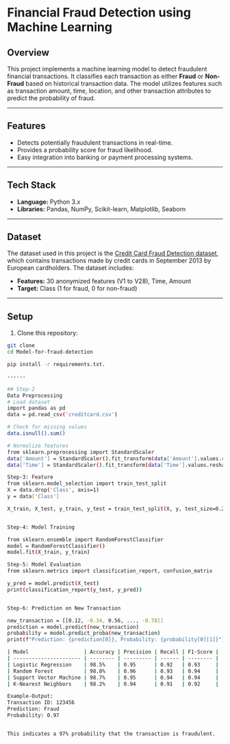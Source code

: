 # Financial Fraud Detection using Machine Learning

## Overview

This project implements a machine learning model to detect fraudulent financial transactions. It classifies each transaction as either **Fraud** or **Non-Fraud** based on historical transaction data. The model utilizes features such as transaction amount, time, location, and other transaction attributes to predict the probability of fraud.

---

## Features

- Detects potentially fraudulent transactions in real-time.
- Provides a probability score for fraud likelihood.
- Easy integration into banking or payment processing systems.

---

## Tech Stack

- **Language:** Python 3.x  
- **Libraries:** Pandas, NumPy, Scikit-learn, Matplotlib, Seaborn  

---

## Dataset

The dataset used in this project is the [Credit Card Fraud Detection dataset](https://www.kaggle.com/mlg-ulb/creditcardfraud), which contains transactions made by credit cards in September 2013 by European cardholders. The dataset includes:

- **Features:** 30 anonymized features (V1 to V28), Time, Amount  
- **Target:** Class (1 for fraud, 0 for non-fraud)  

---

## Setup

1. Clone this repository:

```bash
git clone 
cd Model-for-fraud-detection

pip install -r requirements.txt.

------

## Step-2
Data Preprocessing
# Load dataset
import pandas as pd
data = pd.read_csv('creditcard.csv')

# Check for missing values
data.isnull().sum()

# Normalize features
from sklearn.preprocessing import StandardScaler
data['Amount'] = StandardScaler().fit_transform(data['Amount'].values.reshape(-1,1))
data['Time'] = StandardScaler().fit_transform(data['Time'].values.reshape(-1,1))

Step-3: Feature
from sklearn.model_selection import train_test_split
X = data.drop('Class', axis=1)
y = data['Class']

X_train, X_test, y_train, y_test = train_test_split(X, y, test_size=0.2, random_state=42)


Step-4: Model Training

from sklearn.ensemble import RandomForestClassifier
model = RandomForestClassifier()
model.fit(X_train, y_train)

Step-5: Model Evaluation
from sklearn.metrics import classification_report, confusion_matrix

y_pred = model.predict(X_test)
print(classification_report(y_test, y_pred))


Step-6: Prediction on New Transaction

new_transaction = [[0.12, -0.34, 0.56, ..., -0.78]]
prediction = model.predict(new_transaction)
probability = model.predict_proba(new_transaction)
print(f"Prediction: {prediction[0]}, Probability: {probability[0][1]}")

| Model                  | Accuracy | Precision | Recall | F1-Score |
| ---------------------- | -------- | --------- | ------ | -------- |
| Logistic Regression    | 98.5%    | 0.95      | 0.92   | 0.93     |
| Random Forest          | 98.8%    | 0.96      | 0.93   | 0.94     |
| Support Vector Machine | 98.7%    | 0.95      | 0.94   | 0.94     |
| K-Nearest Neighbors    | 98.2%    | 0.94      | 0.91   | 0.92     |

Example-Output: 
Transaction ID: 123456
Prediction: Fraud
Probability: 0.97


This indicates a 97% probability that the transaction is fraudulent.